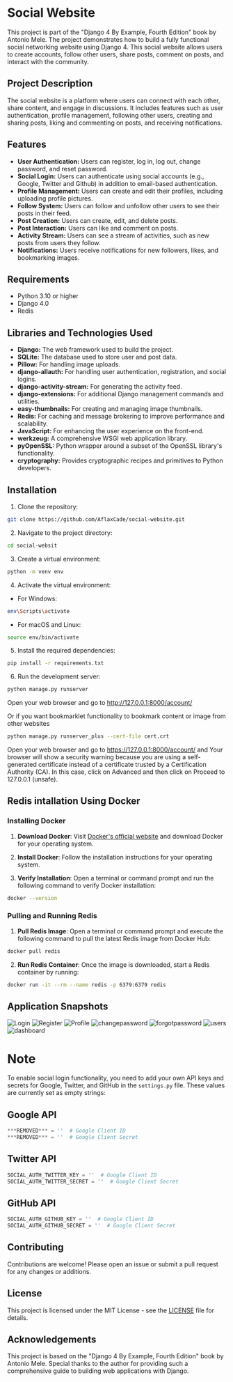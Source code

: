 # Social Website

This project is part of the "Django 4 By Example, Fourth Edition" book by Antonio Mele. The project demonstrates how to build a fully functional social networking website using Django 4. This social website allows users to create accounts, follow other users, share posts, comment on posts, and interact with the community.

## Project Description

The social website is a platform where users can connect with each other, share content, and engage in discussions. It includes features such as user authentication, profile management, following other users, creating and sharing posts, liking and commenting on posts, and receiving notifications.

## Features

- **User Authentication:** Users can register, log in, log out, change password, and reset password.
- **Social Login:** Users can authenticate using social accounts (e.g., Google, Twitter and Github) in addition to email-based authentication.
- **Profile Management:** Users can create and edit their profiles, including uploading profile pictures.
- **Follow System:** Users can follow and unfollow other users to see their posts in their feed.
- **Post Creation:** Users can create, edit, and delete posts.
- **Post Interaction:** Users can like and comment on posts.
- **Activity Stream:** Users can see a stream of activities, such as new posts from users they follow.
- **Notifications:** Users receive notifications for new followers, likes, and bookmarking images.

## Requirements

- Python 3.10 or higher
- Django 4.0
- Redis

## Libraries and Technologies Used

- **Django:** The web framework used to build the project.
- **SQLite:** The database used to store user and post data.
- **Pillow:** For handling image uploads.
- **django-allauth:** For handling user authentication, registration, and social logins.
- **django-activity-stream:** For generating the activity feed.
- **django-extensions:** For additional Django management commands and utilities.
- **easy-thumbnails:** For creating and managing image thumbnails.
- **Redis:** For caching and message brokering to improve performance and scalability.
- **JavaScript:** For enhancing the user experience on the front-end.
- **werkzeug:** A comprehensive WSGI web application library.
- **pyOpenSSL:** Python wrapper around a subset of the OpenSSL library's functionality.
- **cryptography:** Provides cryptographic recipes and primitives to Python developers.

## Installation

1. Clone the repository:

```bash
git clone https://github.com/AflaxCade/social-website.git
```

2. Navigate to the project directory:

```bash
cd social-websit
```

3. Create a virtual environment:

```bash
python -m venv env
```

4. Activate the virtual environment:

- For Windows:

```bash
env\Scripts\activate
```

- For macOS and Linux:

```bash
source env/bin/activate
```

5. Install the required dependencies:

```bash
pip install -r requirements.txt
```

6. Run the development server:

```bash
python manage.py runserver
```

Open your web browser and go to http://127.0.0.1:8000/account/

Or if you want bookmarklet functionality to bookmark content or image from other websites

```bash
python manage.py runserver_plus --cert-file cert.crt
```

Open your web browser and go to https://127.0.0.1:8000/account/ and Your browser will show a security warning because you are using a self-generated certificate instead
of a certificate trusted by a Certification Authority (CA). In this case, click on Advanced and then click on Proceed to 127.0.0.1 (unsafe).

## Redis intallation Using Docker

### Installing Docker

1. **Download Docker**: Visit [Docker's official website](https://www.docker.com/get-started) and download Docker for your operating system.
   
2. **Install Docker**: Follow the installation instructions for your operating system.

3. **Verify Installation**: Open a terminal or command prompt and run the following command to verify Docker installation:

```bash
docker --version
```

### Pulling and Running Redis

1. **Pull Redis Image**: Open a terminal or command prompt and execute the following command to pull the latest Redis image from Docker Hub:

```bash
docker pull redis
```

2. **Run Redis Container**: Once the image is downloaded, start a Redis container by running:

```bash
docker run -it --rm --name redis -p 6379:6379 redis
```

## Application Snapshots

![Login](https://github.com/AflaxCade/social-website/blob/main/Snapshots/login.png)
![Register](https://github.com/AflaxCade/social-website/blob/main/Snapshots/register.png)
![Profile](https://github.com/AflaxCade/social-website/blob/main/Snapshots/Edit%20account.png)
![changepassword](https://github.com/AflaxCade/social-website/blob/main/Snapshots/change%20password.png)
![forgotpassword](https://github.com/AflaxCade/social-website/blob/main/Snapshots/forgot%20password.png)
![users](https://github.com/AflaxCade/social-website/blob/main/Snapshots/users.png)
![dashboard](https://github.com/AflaxCade/social-website/blob/main/Snapshots/dashboard.png)

# Note

To enable social login functionality, you need to add your own API keys and secrets for Google, Twitter, and GitHub in the `settings.py` file. These values are currently set as empty strings:

## Google API
```python
***REMOVED*** = ''  # Google Client ID
***REMOVED*** = ''  # Google Client Secret
```

## Twitter API
```python
SOCIAL_AUTH_TWITTER_KEY = ''  # Google Client ID
SOCIAL_AUTH_TWITTER_SECRET = ''  # Google Client Secret
```

## GitHub API
```python
SOCIAL_AUTH_GITHUB_KEY = ''  # Google Client ID
SOCIAL_AUTH_GITHUB_SECRET = ''  # Google Client Secret
```

## Contributing

Contributions are welcome! Please open an issue or submit a pull request for any changes or additions.

## License
This project is licensed under the MIT License - see the [LICENSE](LICENSE) file for details.

## Acknowledgements

This project is based on the "Django 4 By Example, Fourth Edition" book by Antonio Mele. Special thanks to the author for providing such a comprehensive guide to building web applications with Django.
